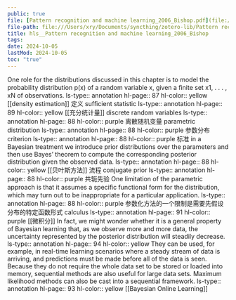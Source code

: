 ```yaml
---
public: true
file: [Pattern recognition and machine learning_2006_Bishop.pdf](file:///Users/xry/Dropbox/zotero-lib/Pattern recognition and machine learning_2006_Bishop.pdf)
file-path: file:///Users/xry/Documents/syncthing/zotero-lib/Pattern recognition and machine learning_2006_Bishop.pdf
title: hls__Pattern recognition and machine learning_2006_Bishop
tags:
date: 2024-10-05
lastMod: 2024-10-05
toc: "true"
---
```


One role for the distributions discussed in this chapter is to model the probability distribution p(x) of a random variable x, given a ﬁnite set x1, . . . , xN of observations.
ls-type:: annotation
hl-page:: 87
hl-color:: yellow
[[density estimation]] 定义
sufﬁcient statistic
ls-type:: annotation
hl-page:: 89
hl-color:: yellow
[[充分统计量]]
discrete random variables
ls-type:: annotation
hl-page:: 88
hl-color:: purple
离散随机变量
parametric distribution
ls-type:: annotation
hl-page:: 88
hl-color:: purple
参数分布
criterion
ls-type:: annotation
hl-page:: 88
hl-color:: purple
标准
in a Bayesian treatment we introduce prior distributions over the parameters and then use Bayes’ theorem to compute the corresponding posterior distribution given the observed data.
ls-type:: annotation
hl-page:: 88
hl-color:: yellow
[[贝叶斯方法]] 流程
conjugate prior
ls-type:: annotation
hl-page:: 88
hl-color:: purple
共轭先验
One limitation of the parametric approach is that it assumes a speciﬁc functional form for the distribution, which may turn out to be inappropriate for a particular application.
ls-type:: annotation
hl-page:: 88
hl-color:: purple
参数化方法的一个限制是需要先假设分布的特定函数形式
calculus
ls-type:: annotation
hl-page:: 91
hl-color:: purple
[[微积分]]
In fact, we might wonder whether it is a general property of Bayesian learning that, as we observe more and more data, the uncertainty represented by the posterior distribution will steadily decrease.
ls-type:: annotation
hl-page:: 94
hl-color:: yellow
They can be used, for example, in real-time learning scenarios where a steady stream of data is arriving, and predictions must be made before all of the data is seen. Because they do not require the whole data set to be stored or loaded into memory, sequential methods are also useful for large data sets. Maximum likelihood methods can also be cast into a sequential framework.
ls-type:: annotation
hl-page:: 93
hl-color:: yellow
[[Bayesian Online Learning]]